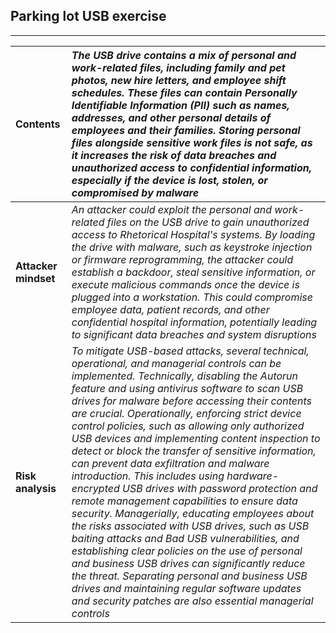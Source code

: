 ## **Parking lot USB exercise**

---

| Contents | *The USB drive contains a mix of personal and work-related files, including family and pet photos, new hire letters, and employee shift schedules. These files can contain Personally Identifiable Information (PII) such as names, addresses, and other personal details of employees and their families. Storing personal files alongside sensitive work files is not safe, as it increases the risk of data breaches and unauthorized access to confidential information, especially if the device is lost, stolen, or compromised by malware* |
| :---- | :---- |
| **Attacker mindset** | *An attacker could exploit the personal and work-related files on the USB drive to gain unauthorized access to Rhetorical Hospital's systems. By loading the drive with malware, such as keystroke injection or firmware reprogramming, the attacker could establish a backdoor, steal sensitive information, or execute malicious commands once the device is plugged into a workstation. This could compromise employee data, patient records, and other confidential hospital information, potentially leading to significant data breaches and system disruptions* |
| **Risk analysis** | *To mitigate USB-based attacks, several technical, operational, and managerial controls can be implemented. Technically, disabling the Autorun feature and using antivirus software to scan USB drives for malware before accessing their contents are crucial. Operationally, enforcing strict device control policies, such as allowing only authorized USB devices and implementing content inspection to detect or block the transfer of sensitive information, can prevent data exfiltration and malware introduction. This includes using hardware-encrypted USB drives with password protection and remote management capabilities to ensure data security. Managerially, educating employees about the risks associated with USB drives, such as USB baiting attacks and Bad USB vulnerabilities, and establishing clear policies on the use of personal and business USB drives can significantly reduce the threat. Separating personal and business USB drives and maintaining regular software updates and security patches are also essential managerial controls* |

